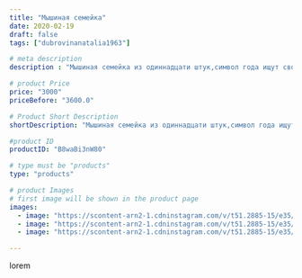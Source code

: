 ```yaml
---
title: "Мышиная семейка"
date: 2020-02-19
draft: false
tags: ["dubrovinanatalia1963"]

# meta description
description : "Мышиная семейка из одиннадцати штук,символ года ищут своих новых хозяев,обращаться в личку"

# product Price
price: "3000"
priceBefore: "3600.0"

# Product Short Description
shortDescription: "Мышиная семейка из одиннадцати штук,символ года ищут своих новых хозяев,обращаться в личку"

#product ID
productID: "B8waBi3nW80"

# type must be "products"
type: "products"

# product Images
# first image will be shown in the product page
images:
  - image: "https://scontent-arn2-1.cdninstagram.com/v/t51.2885-15/e35/79449224_2822705681177775_3454359258709642513_n.jpg?se=7&tp=1&_nc_ht=scontent-arn2-1.cdninstagram.com&_nc_cat=103&_nc_ohc=933o_daU7YkAX-EhfxY&ccb=7-4&oh=fc23e0a5601016b21342f1bc81345c3b&oe=60844E9A&ig_cache_key=MjI0NzQxMDY2Nzc1NzY5MDc5Ng%3D%3D.2-ccb7-4"
  - image: "https://scontent-arn2-1.cdninstagram.com/v/t51.2885-15/e35/85095197_186336459287162_3764308169593319856_n.jpg?se=7&tp=1&_nc_ht=scontent-arn2-1.cdninstagram.com&_nc_cat=102&_nc_ohc=uxxOavNwns8AX_ykKZ6&ccb=7-4&oh=5aa0d22e785c77700b09d435867f8a37&oe=6082F74E&ig_cache_key=MjI0NzQxMDY2Nzc3NDQ3NTYxOA%3D%3D.2-ccb7-4"
  - image: "https://scontent-arn2-1.cdninstagram.com/v/t51.2885-15/e35/84578419_539007353639442_7815668821993929763_n.jpg?se=7&tp=1&_nc_ht=scontent-arn2-1.cdninstagram.com&_nc_cat=106&_nc_ohc=9M62U8-rJu4AX-Gk3NF&ccb=7-4&oh=37281f274cb102a27adf8e3b983454a6&oe=60846CE1&ig_cache_key=MjI0NzQxMDY2Nzc3NDMzMDU5OA%3D%3D.2-ccb7-4"

---
```

lorem
